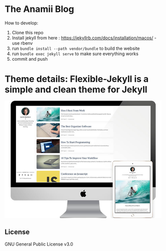 # The Anamii Blog
How to develop: 
1. Clone this repo
2. Install jekyll from here : https://jekyllrb.com/docs/installation/macos/ - use rbenv
2. run ```bundle install --path vendor/bundle``` to build the website
3. run ```bundle exec jekyll serve``` to make sure everything works
4. commit and push
# Theme details: Flexible-Jekyll is a simple and clean theme for Jekyll

![](https://github.com/artemsheludko/flexible-jekyll/blob/master/assets/img/promo-img.jpg?raw=true)

## License

GNU General Public License v3.0

